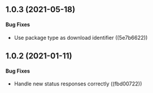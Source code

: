 <a name="1.0.3"></a>
## 1.0.3 (2021-05-18)


#### Bug Fixes

*   Use package type as download identifier ((5e7b6622))



<a name="1.0.2"></a>
## 1.0.2 (2021-01-11)


#### Bug Fixes

*   Handle new status responses correctly ((fbd00722))



